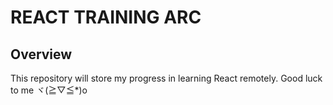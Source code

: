 # REACT TRAINING ARC

## Overview
This repository will store my progress in learning React remotely. Good luck to me ヾ(≧▽≦*)o
